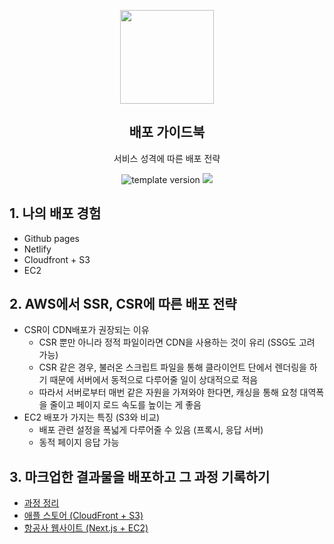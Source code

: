 <p align="middle" >
  <img width="150px;" src="https://upload.wikimedia.org/wikipedia/commons/thumb/9/93/Amazon_Web_Services_Logo.svg/1200px-Amazon_Web_Services_Logo.svg.png"/>
</p>
<h2 align="middle">배포 가이드북</h2>
<p align="middle">서비스 성격에 따른 배포 전략</p>
<p align="middle">
  <img src="https://img.shields.io/badge/version-1.0.0-blue?style=flat-square" alt="template version"/>
  <img src="https://img.shields.io/badge/license-MIT-brightgreen.svg?style=flat-square"/>
</p>

## 1. 나의 배포 경험

- Github pages
- Netlify
- Cloudfront + S3
- EC2

## 2. AWS에서 SSR, CSR에 따른 배포 전략

- CSR이 CDN배포가 권장되는 이유
  - CSR 뿐만 아니라 정적 파일이라면 CDN을 사용하는 것이 유리 (SSG도 고려 가능)
  - CSR 같은 경우, 불러온 스크립트 파일을 통해 클라이언트 단에서 렌더링을 하기 때문에 서버에서 동적으로 다루어줄 일이 상대적으로 적음
  - 따라서 서버로부터 매번 같은 자원을 가져와야 한다면, 캐싱을 통해 요청 대역폭을 줄이고 페이지 로드 속도를 높이는 게 좋음
- EC2 배포가 가지는 특징 (S3와 비교)
  - 배포 관련 설정을 폭넓게 다루어줄 수 있음 (프록시, 응답 서버)
  - 동적 페이지 응답 가능

## 3. 마크업한 결과물을 배포하고 그 과정 기록하기

- [과정 정리](https://subdued-credit-f97.notion.site/Deploy-065a4d084e6648cc948135e3efc42a94)
- [애플 스토어 (CloudFront + S3)](https://d2r677oxbgul1b.cloudfront.net/)
- [항공사 웹사이트 (Next.js + EC2)](http://ec2-13-209-4-51.ap-northeast-2.compute.amazonaws.com/)

